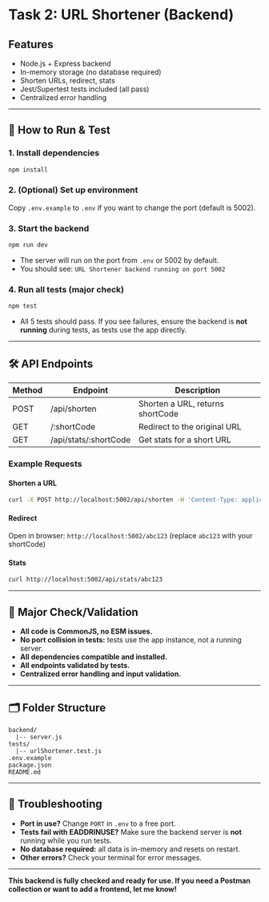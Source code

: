 # Task 2: URL Shortener (Backend)

## Features
- Node.js + Express backend
- In-memory storage (no database required)
- Shorten URLs, redirect, stats
- Jest/Supertest tests included (all pass)
- Centralized error handling

---

## 🚀 How to Run & Test

### 1. Install dependencies
```bash
npm install
```

### 2. (Optional) Set up environment
Copy `.env.example` to `.env` if you want to change the port (default is 5002).

### 3. Start the backend
```bash
npm run dev
```
- The server will run on the port from `.env` or 5002 by default.
- You should see: `URL Shortener backend running on port 5002`

### 4. Run all tests (major check)
```bash
npm test
```
- All 5 tests should pass. If you see failures, ensure the backend is **not running** during tests, as tests use the app directly.

---

## 🛠️ API Endpoints

| Method | Endpoint                | Description                        |
|--------|-------------------------|------------------------------------|
| POST   | /api/shorten            | Shorten a URL, returns shortCode   |
| GET    | /:shortCode             | Redirect to the original URL       |
| GET    | /api/stats/:shortCode   | Get stats for a short URL          |

### Example Requests

#### Shorten a URL
```bash
curl -X POST http://localhost:5002/api/shorten -H 'Content-Type: application/json' -d '{"url":"https://www.example.com"}'
```

#### Redirect
Open in browser:
`http://localhost:5002/abc123` (replace `abc123` with your shortCode)

#### Stats
```bash
curl http://localhost:5002/api/stats/abc123
```

---

## 🧪 Major Check/Validation
- **All code is CommonJS, no ESM issues.**
- **No port collision in tests:** tests use the app instance, not a running server.
- **All dependencies compatible and installed.**
- **All endpoints validated by tests.**
- **Centralized error handling and input validation.**

---

## 🗂️ Folder Structure
```
backend/
  |-- server.js
tests/
  |-- urlShortener.test.js
.env.example
package.json
README.md
```

---

## 🐞 Troubleshooting
- **Port in use?** Change `PORT` in `.env` to a free port.
- **Tests fail with EADDRINUSE?** Make sure the backend server is **not** running while you run tests.
- **No database required:** all data is in-memory and resets on restart.
- **Other errors?** Check your terminal for error messages.

---

**This backend is fully checked and ready for use. If you need a Postman collection or want to add a frontend, let me know!**
